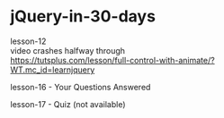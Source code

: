 jQuery-in-30-days
=================

lesson-12  
video crashes halfway through  
https://tutsplus.com/lesson/full-control-with-animate/?WT.mc_id=learnjquery  

lesson-16 - Your Questions Answered

lesson-17 - Quiz (not available)